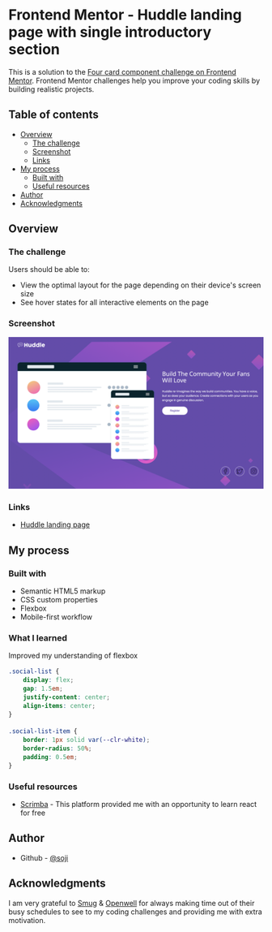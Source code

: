 # Frontend Mentor - Huddle landing page with single introductory section

This is a solution to the [Four card component challenge on Frontend Mentor](https://www.frontendmentor.io/challenges/four-card-feature-section-weK1eFYK). Frontend Mentor challenges help you improve your coding skills by building realistic projects.

## Table of contents

- [Overview](#overview)
  - [The challenge](#the-challenge)
  - [Screenshot](#screenshot)
  - [Links](#links)
- [My process](#my-process)
  - [Built with](#built-with)
  - [Useful resources](#useful-resources)
- [Author](#author)
- [Acknowledgments](#acknowledgments)

## Overview

### The challenge

Users should be able to:

- View the optimal layout for the page depending on their device's screen size
- See hover states for all interactive elements on the page

### Screenshot

![](./images/screenshot.png)

### Links

- [Huddle landing page](https://huddle-landing-page-delta-ruby.vercel.app/)

## My process

### Built with

- Semantic HTML5 markup
- CSS custom properties
- Flexbox
- Mobile-first workflow

### What I learned

Improved my understanding of flexbox

```css
.social-list {
	display: flex;
	gap: 1.5em;
	justify-content: center;
	align-items: center;
}

.social-list-item {
	border: 1px solid var(--clr-white);
	border-radius: 50%;
	padding: 0.5em;
}
```

### Useful resources

- [Scrimba](https://scrimba.com/learn/learnreact) - This platform provided me with an opportunity to learn react for free

## Author

- Github - [@soji](https://github.com/soji-opa)

## Acknowledgments

I am very grateful to [Smug](https://github.com/theadusamuel) & [Openwell](https://github.com/openwell) for always making time out of their busy schedules to see to my coding challenges and providing me with extra motivation.

